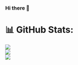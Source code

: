 ### Hi there 👋

# 📊 GitHub Stats:
![](https://github-readme-stats.vercel.app/api?username=lyonich&theme=dark&hide_border=false&include_all_commits=false&count_private=false)<br/>
![](https://github-readme-streak-stats.herokuapp.com/?user=lyonich&theme=dark&hide_border=false)<br/>
![](https://github-readme-stats.vercel.app/api/top-langs/?username=lyonich&theme=dark&hide_border=false&include_all_commits=false&count_private=false&layout=compact)


<!--
**Lyonich/lyonich** is a ✨ _special_ ✨ repository because its `README.md` (this file) appears on your GitHub profile.

Here are some ideas to get you started:

- 🔭 I’m currently working on ...
- 🌱 I’m currently learning ...
- 👯 I’m looking to collaborate on ...
- 🤔 I’m looking for help with ...
- 💬 Ask me about ...
- 📫 How to reach me: ...
- 😄 Pronouns: ...
- ⚡ Fun fact: ...
-->
